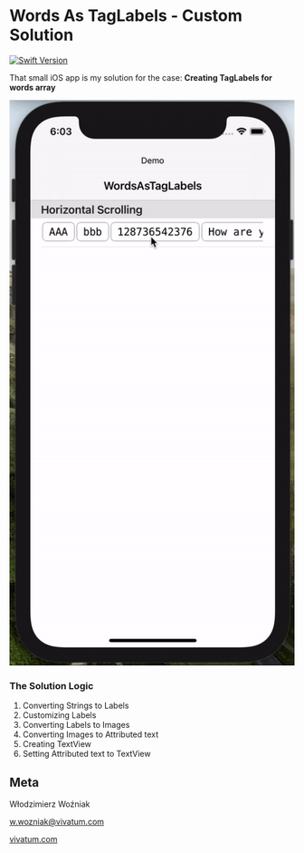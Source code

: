 # Words As TagLabels - Custom Solution
[![Swift Version][swift-image]][swift-url]


That small iOS app is my solution for the case: **Creating TagLabels for words array**

![Final TextView](./readmeMedia/WordsAsTagLabelsDemo.gif)




### The Solution Logic

1. Converting Strings to Labels
1. Customizing Labels
1. Converting Labels to Images
1. Converting Images to Attributed text
1. Creating TextView
1. Setting Attributed text to TextView



## Meta

Włodzimierz Woźniak

[w.wozniak@vivatum.com](mailto:w.wozniak@vivatum.com)

[vivatum.com](http://vivatum.com)



[swift-image]:https://img.shields.io/badge/swift-5.0-orange.svg
[swift-url]: https://swift.org/
